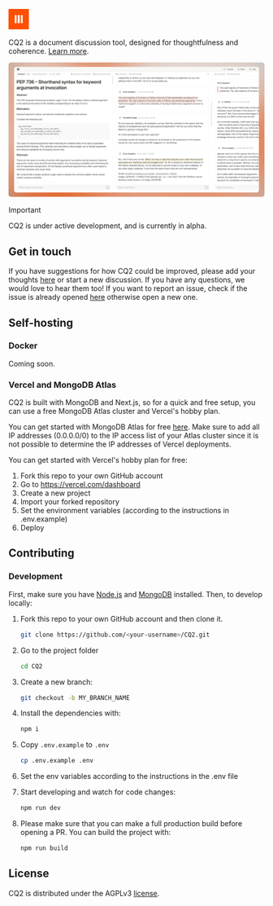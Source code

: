<img
   src="./public/logos/cq2-social.png"
   alt="CQ2 logo"
   height="40px"
   width="40px"
/>

CQ2 is a document discussion tool, designed for thoughtfulness and coherence. [Learn more](https://cq2.co).

<img
   src="./public/meta.png"
   alt="CQ2 meta"
/>

> [!IMPORTANT]
> CQ2 is under active development, and is currently in alpha.

## Get in touch

If you have suggestions for how CQ2 could be improved, please add your thoughts [here](https://github.com/orgs/cq2-co/discussions/1) or start a new discussion. If you have any questions, we would love to hear them too! If you want to report an issue, check if the issue is already opened [here](https://github.com/cq2-co/cq2/issues) otherwise open a new one.

## Self-hosting

### Docker

Coming soon.

### Vercel and MongoDB Atlas

CQ2 is built with MongoDB and Next.js, so for a quick and free setup, you can use a free MongoDB Atlas cluster and Vercel's hobby plan.

You can get started with MongoDB Atlas for free [here](https://www.mongodb.com/basics/mongodb-atlas-tutorial). Make sure to add all IP addresses (0.0.0.0/0) to the IP access list of your Atlas cluster since it is not possible to determine the IP addresses of Vercel deployments.

You can get started with Vercel's hobby plan for free:

1. Fork this repo to your own GitHub account
2. Go to https://vercel.com/dashboard
3. Create a new project
4. Import your forked repository
5. Set the environment variables (according to the instructions in .env.example)
6. Deploy

## Contributing

### Development

First, make sure you have [Node.js](https://nodejs.org/en/) and [MongoDB](https://www.mongodb.com/docs/manual/installation/#mongodb-installation-tutorials) installed. Then, to develop locally:

1. Fork this repo to your own GitHub account and then clone it.

   ```sh
   git clone https://github.com/<your-username>/CQ2.git
   ```

2. Go to the project folder

   ```sh
   cd CQ2
   ```

3. Create a new branch:

   ```sh
   git checkout -b MY_BRANCH_NAME
   ```

4. Install the dependencies with:

   ```sh
   npm i
   ```

5. Copy `.env.example` to `.env`

   ```sh
   cp .env.example .env
   ```

6. Set the env variables according to the instructions in the .env file

7. Start developing and watch for code changes:

   ```sh
   npm run dev
   ```

8. Please make sure that you can make a full production build before opening a PR. You can build the project with:

   ```sh
   npm run build
   ```

## License

CQ2 is distributed under the AGPLv3 [license](https://github.com/cq2-co/cq2/blob/main/LICENSE).
